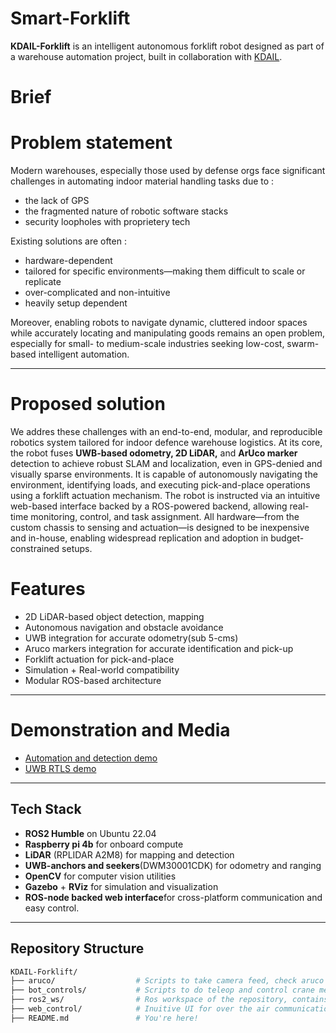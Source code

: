 # Smart-Forklift

**KDAIL-Forklift** is an intelligent autonomous forklift robot designed as part of a warehouse automation project, built in collaboration with <a href="https://krishnaallied.com/">KDAIL</a>.

# Brief

# Problem statement

Modern warehouses, especially those used by defense orgs face significant challenges in automating indoor material handling tasks due to :
- the lack of GPS 
- the fragmented nature of robotic software stacks  
- security loopholes with proprietery tech 

Existing solutions are often :
- hardware-dependent 
- tailored for specific environments—making them difficult to scale or replicate
- over-complicated and non-intuitive 
- heavily setup dependent 

Moreover, enabling robots to navigate dynamic, cluttered indoor spaces while accurately locating and manipulating goods remains an open problem, especially for small- to medium-scale industries seeking low-cost, swarm-based intelligent automation.

---
# Proposed solution 

We addres these challenges with an end-to-end, modular, and reproducible robotics system tailored for indoor defence warehouse logistics. At its core, the robot fuses <b>UWB-based odometry, 2D LiDAR,</b> and <b>ArUco marker</b> detection to achieve robust SLAM and localization, even in GPS-denied and visually sparse environments. It is capable of autonomously navigating the environment, identifying loads, and executing pick-and-place operations using a forklift actuation mechanism.
The robot is instructed via an intuitive web-based interface backed by a ROS-powered backend, allowing real-time monitoring, control, and task assignment. All hardware—from the custom chassis to sensing and actuation—is designed to be inexpensive and in-house, enabling widespread replication and adoption in budget-constrained setups.

# Features

- 2D LiDAR-based object detection, mapping
- Autonomous navigation and obstacle avoidance
- UWB integration for accurate odometry(sub 5-cms)
- Aruco markers integration for accurate identification and pick-up
- Forklift actuation for pick-and-place
- Simulation + Real-world compatibility
- Modular ROS-based architecture

---

#  Demonstration and Media

- [Automation and detection demo](https://youtube.com/shorts/qDDlVrJwSQA?feature=share)
- [UWB RTLS demo](https://youtube.com/shorts/iG-MlcV99eU?feature=share)

---


## Tech Stack

- **ROS2 Humble** on Ubuntu 22.04
- **Raspberry pi 4b** for onboard compute 
- **LiDAR** (RPLIDAR A2M8) for mapping and detection
- **UWB-anchors and seekers**(DWM30001CDK) for odometry and ranging
- **OpenCV** for computer vision utilities
- **Gazebo** + **RViz** for simulation and visualization
- **ROS-node backed web interface**for cross-platform communication and easy control. 

---

##  Repository Structure

```bash
KDAIL-Forklift/
├── aruco/                  # Scripts to take camera feed, check aruco markers
├── bot_controls/           # Scripts to do teleop and control crane mechanism of the bot
├── ros2_ws/                # Ros workspace of the repository, contains all the nodes and topics created
├── web_control/            # Inuitive UI for over the air communication/control of the bot
├── README.md               # You're here!
  
